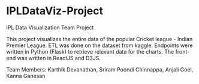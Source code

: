 # IPLDataViz-Project
IPL Data Visualization Team Project

This project visualizes the entire data of the popular Cricket league - Indian Premier League.
ETL was done on the dataset from kaggle.
Endpoints were written in Python (Flask) to retrieve relevant data for the charts.
The front-end was written in ReactJS and D3JS.

Team Members: Karthik Devanathan, Sriram Poondi Chinnappa, Anjali Goel, Kanna Ganesan
